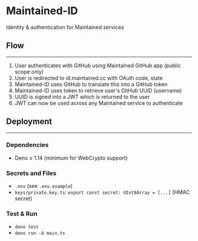 # Maintained-ID
Identity &amp; authentication for Maintained services

## Flow
---

1. User authenticates with GitHub using Maintained GitHub app (public scope only)
2. User is redirected to id.maintained.cc with OAuth code, state
3. Maintained-ID uses GitHub to translate this into a GitHub token
4. Maintained-ID uses token to retrieve user's GitHub UUID (username)
5. UUID is signed into a JWT which is returned to the user
6. JWT can now be used across any Maintained service to authenticate

## Deployment
---

### Dependencies
- Deno ≥ 1.14 (minimum for WebCrypto support)
### Secrets and Files
- `.env` (see `.env.example`)
- `keys/private.key.ts`: `export const secret: UInt8Array = [...]` (HMAC secret)
### Test & Run
- `deno test`
- `deno run -A main.ts`